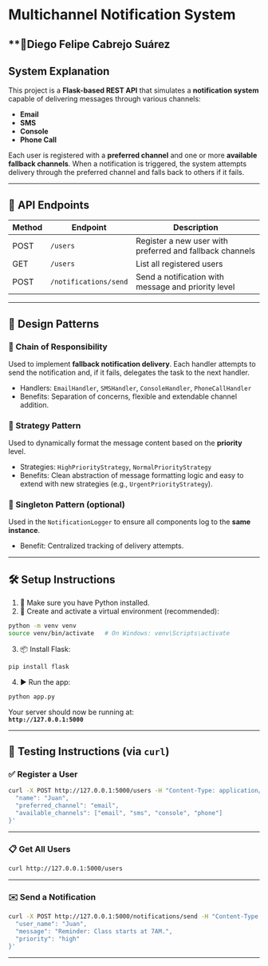 # Multichannel Notification System

**👤Diego Felipe Cabrejo Suárez
---

## System Explanation

This project is a **Flask-based REST API** that simulates a **notification system** capable of delivering messages through various channels:

- **Email**
- **SMS**
- **Console**
- **Phone Call**

Each user is registered with a **preferred channel** and one or more **available fallback channels**. When a notification is triggered, the system attempts delivery through the preferred channel and falls back to others if it fails.

---

## 📡 API Endpoints

| Method | Endpoint                | Description                                             |
|--------|-------------------------|---------------------------------------------------------|
| POST   | `/users`                | Register a new user with preferred and fallback channels |
| GET    | `/users`                | List all registered users                               |
| POST   | `/notifications/send`   | Send a notification with message and priority level     |

---

## 🎯 Design Patterns

### 🔁 Chain of Responsibility
Used to implement **fallback notification delivery**. Each handler attempts to send the notification and, if it fails, delegates the task to the next handler.

- Handlers: `EmailHandler`, `SMSHandler`, `ConsoleHandler`, `PhoneCallHandler`
- Benefits: Separation of concerns, flexible and extendable channel addition.

### 🔄 Strategy Pattern
Used to dynamically format the message content based on the **priority** level.

- Strategies: `HighPriorityStrategy`, `NormalPriorityStrategy`
- Benefits: Clean abstraction of message formatting logic and easy to extend with new strategies (e.g., `UrgentPriorityStrategy`).

### 🧾 Singleton Pattern (optional)
Used in the `NotificationLogger` to ensure all components log to the **same instance**.

- Benefit: Centralized tracking of delivery attempts.

---

## 🛠️ Setup Instructions

1. 🐍 Make sure you have Python installed.
2. 🧪 Create and activate a virtual environment (recommended):

```bash
python -m venv venv
source venv/bin/activate   # On Windows: venv\Scripts\activate
```

3. 📦 Install Flask:

```bash
pip install flask
```

4. ▶️ Run the app:

```bash
python app.py
```

Your server should now be running at:  
**`http://127.0.0.1:5000`**

---

## 🧪 Testing Instructions (via `curl`)

### ✅ Register a User

```bash
curl -X POST http://127.0.0.1:5000/users -H "Content-Type: application/json" -d '{
  "name": "Juan",
  "preferred_channel": "email",
  "available_channels": ["email", "sms", "console", "phone"]
}'
```

---

### 📋 Get All Users

```bash
curl http://127.0.0.1:5000/users
```

---

### ✉️ Send a Notification

```bash
curl -X POST http://127.0.0.1:5000/notifications/send -H "Content-Type: application/json" -d '{
  "user_name": "Juan",
  "message": "Reminder: Class starts at 7AM.",
  "priority": "high"
}'
```

---


